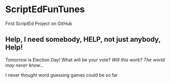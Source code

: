 ScriptEdFunTunes
========

First ScriptEd Project on GitHub
<h2> Help, I need somebody, HELP, not just anybody, Help! </h2>
Tomorrow is Election Day! What will be your vote?
<i> Will this work? The world may never know...</i>
<p> I never thought word guessing games could be so far </p>
